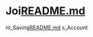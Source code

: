 # Joi[README.md](https://github.com/brianhabana/Joint_Savings_Account/files/6990057/README.md)
nt_Saving[README.md](https://github.com/brianhabana/Joint_Savings_Account/files/6990054/README.md)
s_Account
